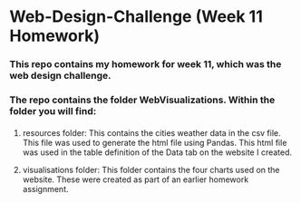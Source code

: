 # Web-Design-Challenge (Week 11 Homework)

### This repo contains my homework for week 11, which was the web design challenge.

### The repo contains the folder WebVisualizations.  Within the folder you will find:

#### 
1. resources folder:  This contains the cities weather data in the csv file.  This file was used to generate the html file using Pandas.  This html file was used in the table definition of the Data tab on the website I created.

2. visualisations folder:  This folder contains the four charts used on the website.  These were created as part of an earlier homework assignment.



